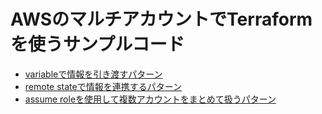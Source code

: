 # AWSのマルチアカウントでTerraformを使うサンプルコード

- [variableで情報を引き渡すパターン](./terraform/varialbes/)
- [remote stateで情報を連携するパターン](./terrafrom/remote-state/)
- [assume roleを使用して複数アカウントをまとめて扱うパターン](./terrafrom/assume-role/)
